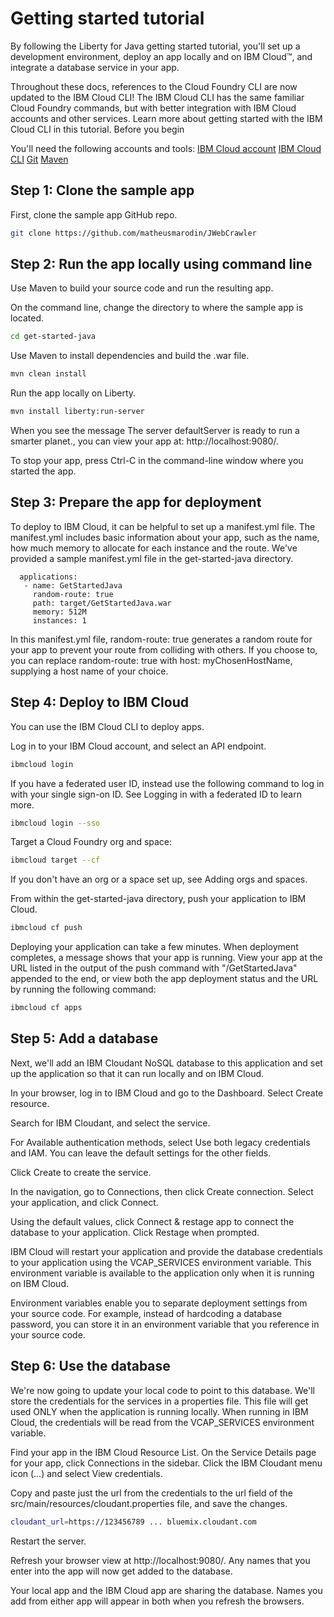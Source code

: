 # Getting started tutorial

By following the Liberty for Java getting started tutorial, you'll set up a development environment, deploy an app locally and on IBM Cloud™, and integrate a database service in your app.

Throughout these docs, references to the Cloud Foundry CLI are now updated to the IBM Cloud CLI! The IBM Cloud CLI has the same familiar Cloud Foundry commands, but with better integration with IBM Cloud accounts and other services. Learn more about getting started with the IBM Cloud CLI in this tutorial.
Before you begin

You'll need the following accounts and tools:
[IBM Cloud account](https://cloud.ibm.com/registration)
[IBM Cloud CLI](https://cloud.ibm.com/docs/cli/reference/ibmcloud/download_cli.html)
[Git](https://git-scm.com/downloads)
[Maven](https://maven.apache.org/download.cgi)

## Step 1: Clone the sample app

First, clone the sample app GitHub repo.


```bash
git clone https://github.com/matheusmarodin/JWebCrawler
```

## Step 2: Run the app locally using command line

Use Maven to build your source code and run the resulting app.

On the command line, change the directory to where the sample app is located.

```bash
cd get-started-java
```

Use Maven to install dependencies and build the .war file.


```bash
mvn clean install
```

Run the app locally on Liberty.

```bash
mvn install liberty:run-server
```

When you see the message The server defaultServer is ready to run a smarter planet., you can view your app at: http://localhost:9080/.

To stop your app, press Ctrl-C in the command-line window where you started the app.

## Step 3: Prepare the app for deployment

To deploy to IBM Cloud, it can be helpful to set up a manifest.yml file. The manifest.yml includes basic information about your app, such as the name, how much memory to allocate for each instance and the route. We've provided a sample manifest.yml file in the get-started-java directory.


```
  applications:
   - name: GetStartedJava
     random-route: true
     path: target/GetStartedJava.war
     memory: 512M
     instances: 1
```
 
In this manifest.yml file, random-route: true generates a random route for your app to prevent your route from colliding with others. If you choose to, you can replace random-route: true with host: myChosenHostName, supplying a host name of your choice.

## Step 4: Deploy to IBM Cloud

You can use the IBM Cloud CLI to deploy apps.

Log in to your IBM Cloud account, and select an API endpoint.

```bash
ibmcloud login
```

If you have a federated user ID, instead use the following command to log in with your single sign-on ID. See Logging in with a federated ID to learn more.

```bash
ibmcloud login --sso
```

Target a Cloud Foundry org and space:

```bash
ibmcloud target --cf
```

If you don't have an org or a space set up, see Adding orgs and spaces.

From within the get-started-java directory, push your application to IBM Cloud.

```bash
ibmcloud cf push
```

Deploying your application can take a few minutes. When deployment completes, a message shows that your app is running. View your app at the URL listed in the output of the push command with "/GetStartedJava" appended to the end, or view both the app deployment status and the URL by running the following command:

```bash
ibmcloud cf apps
```

## Step 5: Add a database

Next, we'll add an IBM Cloudant NoSQL database to this application and set up the application so that it can run locally and on IBM Cloud.

In your browser, log in to IBM Cloud and go to the Dashboard. Select Create resource.

Search for IBM Cloudant, and select the service.

For Available authentication methods, select Use both legacy credentials and IAM. You can leave the default settings for the other fields.

Click Create to create the service.

In the navigation, go to Connections, then click Create connection. Select your application, and click Connect.

Using the default values, click Connect & restage app to connect the database to your application. Click Restage when prompted.

IBM Cloud will restart your application and provide the database credentials to your application using the VCAP_SERVICES environment variable. This environment variable is available to the application only when it is running on IBM Cloud.

Environment variables enable you to separate deployment settings from your source code. For example, instead of hardcoding a database password, you can store it in an environment variable that you reference in your source code.

## Step 6: Use the database

We're now going to update your local code to point to this database. We'll store the credentials for the services in a properties file. This file will get used ONLY when the application is running locally. When running in IBM Cloud, the credentials will be read from the VCAP_SERVICES environment variable.

Find your app in the IBM Cloud Resource List. On the Service Details page for your app, click Connections in the sidebar. Click the IBM Cloudant menu icon (…) and select View credentials.

Copy and paste just the url from the credentials to the url field of the src/main/resources/cloudant.properties file, and save the changes.

```bash
cloudant_url=https://123456789 ... bluemix.cloudant.com
```
Restart the server.

Refresh your browser view at http://localhost:9080/. Any names that you enter into the app will now get added to the database.

Your local app and the IBM Cloud app are sharing the database. Names you add from either app will appear in both when you refresh the browsers.
